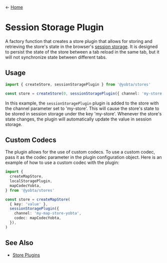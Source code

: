 &larr; [Home](../../../README.md)

# Session Storage Plugin

A factory function that creates a store plugin that allows for storing and retrieving the store's state in the browser's [session storage](https://developer.mozilla.org/en-US/docs/Web/API/Window/sessionStorage). It is designed to persist the state of the store between a tab reload in the same tab, but it will not synchronize state between different tabs.

## Usage

```ts
import { createStore, sessionStoragePlugin } from '@yobta/stores'

const store = createStore(0, sessionStoragePlugin({ channel: 'my-store' }))
```

In this example, the `sessionStoragePlugin` plugin is added to the store with the channel parameter set to 'my-store'. This will cause the store's state to be stored in session storage under the key 'my-store'. Whenever the store's state changes, the plugin will automatically update the value in session storage.

## Custom Codecs

The plugin allows for the use of custom codecs. To use a custom codec, pass it as the codec parameter in the plugin configuration object. Here is an example of how to use a custom codec with the plugin:

```ts
import {
  createMapStore,
  localStoragePlugin,
  mapCodecYobta,
} from '@yobta/stores'

const store = createMapStore(
  { key: 'value' },
  sessionStoragePlugin({
    channel: 'my-map-store-yobta',
    codec: mapCodecYobta,
  }),
)
```

## See Also

- [Store Plugins](../index.md)
